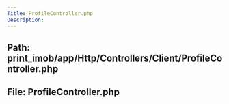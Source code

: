 ```yaml
---
Title: ProfileController.php
Description:
---
```


## Path: print_imob/app/Http/Controllers/Client/ProfileController.php
## File: ProfileController.php
